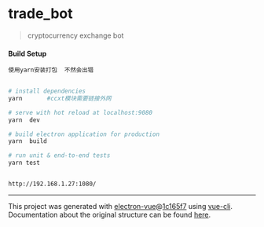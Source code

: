 # trade_bot

> cryptocurrency exchange bot



#### Build Setup

``` bash
使用yarn安装打包  不然会出错


# install dependencies
yarn       #ccxt模块需要链接外网

# serve with hot reload at localhost:9080
yarn  dev

# build electron application for production
yarn  build

# run unit & end-to-end tests
yarn test


http://192.168.1.27:1080/

```

---

This project was generated with [electron-vue](https://github.com/SimulatedGREG/electron-vue)@[1c165f7](https://github.com/SimulatedGREG/electron-vue/tree/1c165f7c5e56edaf48be0fbb70838a1af26bb015) using [vue-cli](https://github.com/vuejs/vue-cli). Documentation about the original structure can be found [here](https://simulatedgreg.gitbooks.io/electron-vue/content/index.html).
